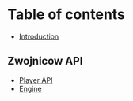 # Table of contents

* [Introduction](README.md)

## Zwojnicow API

* [Player API](zwojnicow-api/player-api.md)
* [Engine](zwojnicow-api/engine.md)
